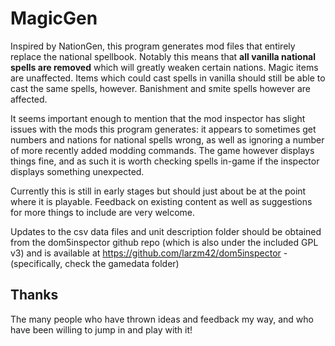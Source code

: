 # MagicGen

Inspired by NationGen, this program generates mod files that entirely replace the national spellbook. Notably this means that **all vanilla national spells are removed** which will greatly weaken certain nations. Magic items are unaffected. Items which could cast spells in vanilla should still be able to cast the same spells, however. Banishment and smite spells however are affected.

It seems important enough to mention that the mod inspector has slight issues with the mods this program generates: it appears to sometimes get numbers and nations for national spells wrong, as well as ignoring a number of more recently added modding commands. The game however displays things fine, and as such it is worth checking spells in-game if the inspector displays something unexpected.

Currently this is still in early stages but should just about be at the point where it is playable. Feedback on existing content as well as suggestions for more things to include are very welcome.

Updates to the csv data files and unit description folder should be obtained from the dom5inspector github repo (which is also under the included GPL v3) and is available at https://github.com/larzm42/dom5inspector - (specifically, check the gamedata folder)

## Thanks

The many people who have thrown ideas and feedback my way, and who have been willing to jump in and play with it!